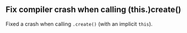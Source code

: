 ## Fix compiler crash when calling (this.)create()

Fixed a crash when calling `.create()` (with an implicit `this`).
